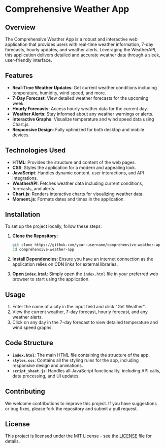 # Comprehensive Weather App

## Overview

The Comprehensive Weather App is a robust and interactive web application that provides users with real-time weather information, 7-day forecasts, hourly updates, and weather alerts. Leveraging the WeatherAPI, this application delivers detailed and accurate weather data through a sleek, user-friendly interface.

## Features

- **Real-Time Weather Updates**: Get current weather conditions including temperature, humidity, wind speed, and more.
- **7-Day Forecast**: View detailed weather forecasts for the upcoming week.
- **Hourly Forecasts**: Access hourly weather data for the current day.
- **Weather Alerts**: Stay informed about any weather warnings or alerts.
- **Interactive Graphs**: Visualize temperature and wind speed data using Chart.js.
- **Responsive Design**: Fully optimized for both desktop and mobile devices.

## Technologies Used

- **HTML**: Provides the structure and content of the web pages.
- **CSS**: Styles the application for a modern and appealing look.
- **JavaScript**: Handles dynamic content, user interactions, and API integrations.
- **WeatherAPI**: Fetches weather data including current conditions, forecasts, and alerts.
- **Chart.js**: Renders interactive charts for visualizing weather data.
- **Moment.js**: Formats dates and times in the application.

## Installation

To set up the project locally, follow these steps:

1. **Clone the Repository**:
    ```bash
    git clone https://github.com/your-username/comprehensive-weather-app.git
    cd comprehensive-weather-app
    ```

2. **Install Dependencies**:
    Ensure you have an internet connection as the application relies on CDN links for external libraries.

3. **Open `index.html`**:
    Simply open the `index.html` file in your preferred web browser to start using the application.

## Usage

1. Enter the name of a city in the input field and click "Get Weather".
2. View the current weather, 7-day forecast, hourly forecast, and any weather alerts.
3. Click on any day in the 7-day forecast to view detailed temperature and wind speed graphs.

## Code Structure

- **`index.html`**: The main HTML file containing the structure of the app.
- **`styles.css`**: Contains all the styling rules for the app, including responsive design and animations.
- **`script_sheet.js`**: Handles all JavaScript functionality, including API calls, data processing, and UI updates.


## Contributing

We welcome contributions to improve this project. If you have suggestions or bug fixes, please fork the repository and submit a pull request. 

## License

This project is licensed under the MIT License - see the [LICENSE](LICENSE.txt) file for details.
